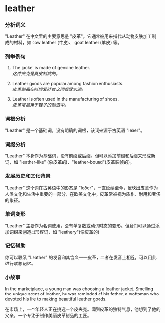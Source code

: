 # leather

### 分析词义

  

"Leather" 在中文里的主要意思是 "皮革"。它通常被用来指代从动物皮肤加工制成的材料，如 cow leather (牛皮)、 goat leather (羊皮) 等。

  

### 列举例句

  

1.  The jacket is made of genuine leather.  
    _这件夹克是真皮制成的。_
    
      
    
2.  Leather goods are popular among fashion enthusiasts.  
    _皮革制品在时尚爱好者之间很受欢迎。_
    
      
    
3.  Leather is often used in the manufacturing of shoes.  
    _皮革常被用于鞋子的制造中。_
    
      
    

  

### 词根分析

  

"Leather" 是一个基础词，没有明确的词根，该词来源于古英语 "leðer"。

  

### 词缀分析

  

"Leather" 本身作为基础词，没有前缀或后缀。但可以添加前缀和后缀来形成新词，如 "leather-like" (象皮革的)、"leather-bound"(皮革装帧的)。

  

### 发展历史和文化背景

  

"Leather" 这个词在古英语中的形态是 "leðer"，一直延续至今，反映出皮革作为人类文化和生活中重要的一部分。在欧美文化中，皮革常被视为质朴、耐用和奢侈的象征。

  

### 单词变形

  

"Leather" 主要作为名词使用，没有单复数或动词时态的变形。但我们可以通过添加词缀来创造出形容词，如 "leathery"(像皮革的)

  

### 记忆辅助

  

你可以联系 "Leather" 的发音和其含义——皮革，二者在发音上相近，可以用此进行联想记忆。

  

### 小故事

  

In the marketplace, a young man was choosing a leather jacket. Smelling the unique scent of leather, he was reminded of his father, a craftsman who devoted his life to making beautiful leather goods.

  

在市场上，一个年轻人正在挑选一个皮夹克。闻到皮革的独特气息，他想到了他的父亲，一个专注于制作美丽皮革制品的工匠。
